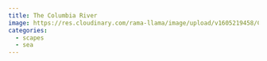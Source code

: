 ```yaml
---
title: The Columbia River
image: https://res.cloudinary.com/rama-llama/image/upload/v1605219458/Columbia_River_Bridge_wz7csd.jpg
categories:
  - scapes
  - sea
---
```

